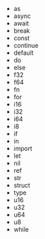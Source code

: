 - as
- async
- await
- break
- const
- continue
- default
- do
- else
- f32
- f64
- fn
- for
- i16
- i32
- i64
- i8
- if
- in
- import
- let
- nil
- ref
- str
- struct
- type
- u16
- u32
- u64
- u8
- while
